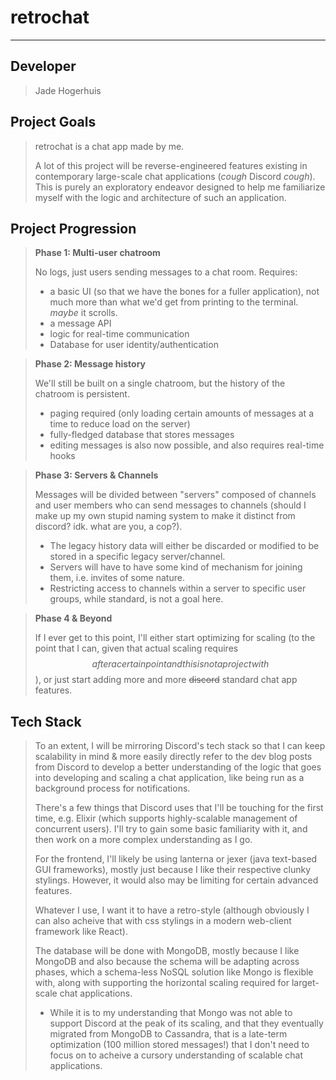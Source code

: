 # retrochat
---

## Developer
> Jade Hogerhuis

## Project Goals
> retrochat is a chat app made by me.
> 
> A lot of this project will be reverse-engineered features existing in contemporary large-scale chat applications (*cough* Discord *cough*).
> This is purely an exploratory endeavor designed to help me familiarize myself with the logic and architecture of such an application. 

## Project Progression
> **Phase 1: Multi-user chatroom** 
> 
> No logs, just users sending messages to a chat room. Requires: 
> - a basic UI (so that we have the bones for a fuller application), not much more than what we'd get from printing to the terminal. *maybe* it scrolls.
> - a message API 
> - logic for real-time communication
> - Database for user identity/authentication

> **Phase 2: Message history**
> 
> We'll still be built on a single chatroom, but the history of the chatroom is persistent.
> - paging required (only loading certain amounts of messages at a time to reduce load on the server)
> - fully-fledged database that stores messages
> - editing messages is also now possible, and also requires real-time hooks

> **Phase 3: Servers & Channels**
> 
> Messages will be divided between "servers" composed of channels and user members who can send messages to channels (should I make up my own stupid naming system to make it distinct from discord? idk. what are you, a cop?).
> - The legacy history data will either be discarded or modified to be stored in a specific legacy server/channel.
> - Servers will have to have some kind of mechanism for joining them, i.e. invites of some nature. 
> - Restricting access to channels within a server to specific user groups, while standard, is not a goal here. 

> **Phase 4 & Beyond**
>
> If I ever get to this point, I'll either start optimizing for scaling (to the point that I can, given that actual scaling requires $$ after a certain point and this is not a project with $$), or just start adding more and more ~~discord~~ standard chat app features.

## Tech Stack
> To an extent, I will be mirroring Discord's tech stack so that I can keep scalability in mind & more easily directly refer to the dev blog posts from Discord to develop a better understanding of the logic that goes into developing and scaling a chat application, like being run as a background process for notifications. 
> 
> There's a few things that Discord uses that I'll be touching for the first time, e.g. Elixir (which supports highly-scalable management of concurrent users). I'll try to gain some basic familiarity with it, and then work on a more complex understanding as I go.
>
> For the frontend, I'll likely be using lanterna or jexer (java text-based GUI frameworks), mostly just because I like their respective clunky stylings. However, it would also may be limiting for certain advanced features.
> 
> Whatever I use, I want it to have a retro-style (although obviously I can also acheive that with css stylings in a modern web-client framework like React). 
>
> The database will be done with MongoDB, mostly because I like MongoDB and also because the schema will be adapting across phases, which a schema-less NoSQL solution like Mongo is flexible with, along with supporting the horizontal scaling required for larget-scale chat applications.
> -  While it is to my understanding that Mongo was not able to support Discord at the peak of its scaling, and that they eventually migrated from MongoDB to Cassandra, that is a late-term optimization (100 million stored messages!) that I don't need to focus on to acheive a cursory understanding of scalable chat applications.